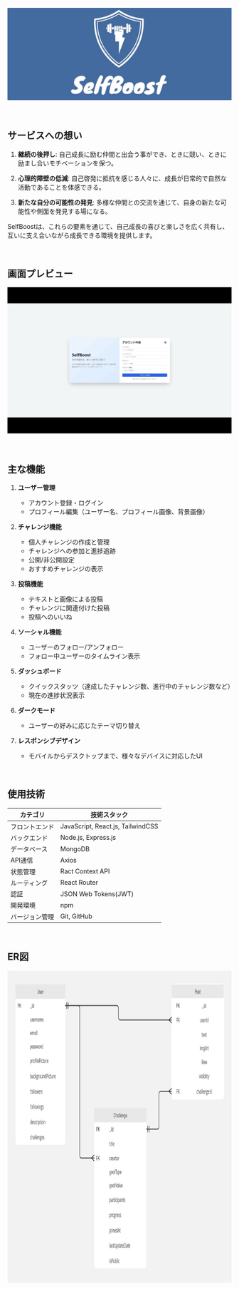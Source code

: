 ﻿![サービスロゴ](./images/SelfBoost-logo.jpg)

<br />

## サービスへの想い
1. **継続の後押し**: 自己成長に励む仲間と出会う事ができ、ときに競い、ときに励まし合いモチベーションを保つ。

2. **心理的障壁の低減**: 自己啓発に抵抗を感じる人々に、成長が日常的で自然な活動であることを体感できる。

3. **新たな自分の可能性の発見**: 多様な仲間との交流を通じて、自身の新たな可能性や側面を発見する場になる。

SelfBoostは、これらの要素を通じて、自己成長の喜びと楽しさを広く共有し、互いに支え合いながら成長できる環境を提供します。

<br />

## 画面プレビュー

![画面プレビュー](./images/SelfBoost-preview.gif)

<br />

## 主な機能

1. **ユーザー管理**
   - アカウント登録・ログイン
   - プロフィール編集（ユーザー名、プロフィール画像、背景画像）

2. **チャレンジ機能**
   - 個人チャレンジの作成と管理
   - チャレンジへの参加と進捗追跡
   - 公開/非公開設定
   - おすすめチャレンジの表示

3. **投稿機能**
   - テキストと画像による投稿
   - チャレンジに関連付けた投稿
   - 投稿へのいいね

4. **ソーシャル機能**
   - ユーザーのフォロー/アンフォロー
   - フォロー中ユーザーのタイムライン表示

5. **ダッシュボード**
   - クイックスタッツ（達成したチャレンジ数、進行中のチャレンジ数など）
   - 現在の進捗状況表示

6. **ダークモード**
   - ユーザーの好みに応じたテーマ切り替え

7. **レスポンシブデザイン**
   - モバイルからデスクトップまで、様々なデバイスに対応したUI


<br />

## 使用技術

| カテゴリ           | 技術スタック                           |
| ----------------- | ------------------------------------  |
| フロントエンド          | JavaScript, React.js, TailwindCSS|
| バックエンド           | Node.js, Express.js               |
| データベース    | MongoDB                                  |
| API通信          |Axios                                   |
| 状態管理       | Ract Context API                          |
| ルーティング | React Router                                |
| 認証             | JSON Web Tokens(JWT)                   |
| 開発環境          | npm                                    |
| バージョン管理     | Git, GitHub                            |

<br />

## ER図

<img src="./images/SelfBoost-ER.jpg" alt="SelfBoost ER" height="700">

<br />
